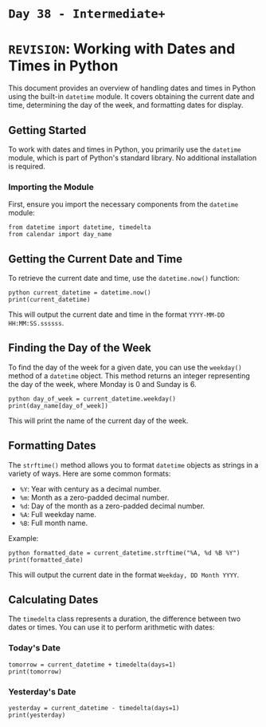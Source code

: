 # `Day 38 - Intermediate+`

# `REVISION`: Working with Dates and Times in Python

This document provides an overview of handling dates and times in Python using the built-in `datetime` module. It covers obtaining the current date and time, determining the day of the week, and formatting dates for display.

## Getting Started

To work with dates and times in Python, you primarily use the `datetime` module, which is part of Python's standard library. No additional installation is required.

### Importing the Module

First, ensure you import the necessary components from the `datetime` module:

```
from datetime import datetime, timedelta 
from calendar import day_name
```

## Getting the Current Date and Time

To retrieve the current date and time, use the `datetime.now()` function:

```
python current_datetime = datetime.now() 
print(current_datetime)
```

This will output the current date and time in the format `YYYY-MM-DD HH:MM:SS.ssssss`.

## Finding the Day of the Week

To find the day of the week for a given date, you can use the `weekday()` method of a `datetime` object. This method returns an integer representing the day of the week, where Monday is 0 and Sunday is 6.

```
python day_of_week = current_datetime.weekday() 
print(day_name[day_of_week])
```


This will print the name of the current day of the week.

## Formatting Dates

The `strftime()` method allows you to format `datetime` objects as strings in a variety of ways. Here are some common formats:

- `%Y`: Year with century as a decimal number.
- `%m`: Month as a zero-padded decimal number.
- `%d`: Day of the month as a zero-padded decimal number.
- `%A`: Full weekday name.
- `%B`: Full month name.

Example:

```
python formatted_date = current_datetime.strftime("%A, %d %B %Y") 
print(formatted_date)
```


This will output the current date in the format `Weekday, DD Month YYYY`.

## Calculating Dates

The `timedelta` class represents a duration, the difference between two dates or times. You can use it to perform arithmetic with dates:


### Today's Date

```
tomorrow = current_datetime + timedelta(days=1) 
print(tomorrow)
```


### Yesterday's Date

```
yesterday = current_datetime - timedelta(days=1) 
print(yesterday)
```

